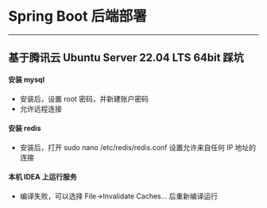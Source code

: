 # Spring Boot 后端部署
----
## 基于腾讯云 Ubuntu Server 22.04 LTS 64bit 踩坑

#### 安装 mysql 
- 安装后，设置 root 密码，并新建账户密码
- 允许远程连接

#### 安装 redis
- 安装后，打开 sudo nano /etc/redis/redis.conf  设置允许来自任何 IP 地址的连接


#### 本机 IDEA 上运行服务
- 编译失败，可以选择 File->Invalidate Caches... 后重新编译运行
